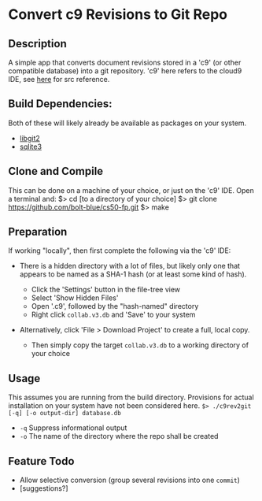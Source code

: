 # Convert c9 Revisions to Git Repo

## Description
A simple app that converts document revisions stored in a 'c9' (or other compatible database)
into a git repository.
'c9' here refers to the cloud9 IDE, see [here](https://github.com/c9) for src reference.

## Build Dependencies:
Both of these will likely already be available as packages on your system.
- [libgit2](https://github.com/libgit2/libgit2)
- [sqlite3](https://sqlite.org/src/doc/trunk/README.md)

## Clone and Compile
This can be done on a machine of your choice, or just on the 'c9' IDE.
Open a terminal and:
    $> cd [to a directory of your choice]
    $> git clone https://github.com/bolt-blue/cs50-fp.git
    $> make

## Preparation
If working "locally", then first complete the following via the 'c9' IDE:

- There is a hidden directory with a lot of files, but likely only one that appears
  to be named as a SHA-1 hash (or at least some kind of hash).
  - Click the 'Settings' button in the file-tree view
  - Select 'Show Hidden Files'
  - Open '.c9', followed by the "hash-named" directory
  - Right click `collab.v3.db` and 'Save' to your system

- Alternatively, click 'File > Download Project' to create a full, local copy.
  - Then simply copy the target `collab.v3.db` to a working directory of your choice

## Usage
This assumes you are running from the build directory.
Provisions for actual installation on your system have not been considered here.
`$> ./c9rev2git [-q] [-o output-dir] database.db`
- `-q` Suppress informational output
- `-o` The name of the directory where the repo shall be created

## Feature Todo
- Allow selective conversion (group several revisions into one `commit`)
- [suggestions?]
